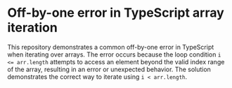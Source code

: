 # Off-by-one error in TypeScript array iteration

This repository demonstrates a common off-by-one error in TypeScript when iterating over arrays. The error occurs because the loop condition `i <= arr.length` attempts to access an element beyond the valid index range of the array, resulting in an error or unexpected behavior.  The solution demonstrates the correct way to iterate using `i < arr.length`.